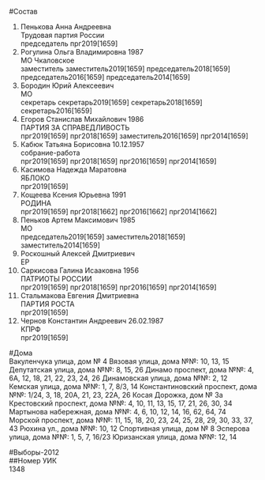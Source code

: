 #Состав  
1. Пенькова Анна Андреевна  
    Трудовая партия России  
    председатель прг2019[1659]  
2. Рогулина Ольга Владимировна 1987  
    МО Чкаловское  
    заместитель заместитель2019[1659] председатель2018[1659] председатель2016[1659] председатель2014[1659]  
3. Бородин Юрий Алексеевич  
    МО  
    секретарь секретарь2019[1659] секретарь2018[1659] секретарь2016[1659]  
4. Егоров Станислав Михайлович 1986  
    ПАРТИЯ ЗА СПРАВЕДЛИВОСТЬ  
    прг2019[1659] прг2018[1659] заместитель2016[1659] прг2014[1659]  
5. Кабюк Татьяна Борисовна 10.12.1957  
    собрание-работа  
    прг2019[1659] прг2018[1659] прг2016[1659] прг2014[1659]  
6. Касимова Надежда Маратовна  
    ЯБЛОКО  
    прг2019[1659]  
7. Кощеева Ксения Юрьевна 1991  
    РОДИНА  
    прг2019[1659] прг2018[1662] прг2016[1662] прг2014[1662]  
8. Пеньков Артем Максимович 1985  
    МО  
    председатель2019[1659] заместитель2018[1659] заместитель2014[1659]  
9. Роскошный Алексей Дмитриевич  
    ЕР  
10. Саркисова Галина Исааковна 1956  
    ПАТРИОТЫ РОССИИ  
    прг2019[1659] прг2018[1659] прг2016[1659] прг2014[1659]  
11. Стальмакова Евгения Дмитриевна  
    ПАРТИЯ РОСТА  
    прг2019[1659]  
12. Чернов Константин Андреевич 26.02.1987  
    КПРФ  
    прг2019[1659]  
  
#Дома  
Вакуленчука улица, дом № 4 Вязовая улица, дома №№: 10, 13, 15 Депутатская улица, дома №№: 8, 15, 26 Динамо проспект, дома №№: 4, 6А, 12, 18, 21, 22, 23, 24, 26  Динамовская улица, дома №№: 2, 12 Кемская улица, дома №№: 1, 7, 8/3, 14 Константиновский проспект, дома №№: 1/24, 3, 18, 20А, 21, 23,  22А, 26 Косая Дорожка, дом № 3а Крестовский проспект, дома №№: 4, 10, 11, 13, 15, 17, 21, 26, 30,  34 Мартынова набережная, дома №№: 4, 6, 10, 12, 14, 16, 62, 64, 74 Морской проспект, дома №№: 11, 15, 18, 20, 23, 24, 25, 28, 29, 30, 33, 37, 43 Рюхина ул., дома №№: 10, 12 Спортивная улица, дом № 8 Эсперова улица, дома №№: 1, 5, 7, 16/23 Юризанская улица, дома №№: 12, 14  
  
#Выборы-2012  
##Номер УИК  
1348  
